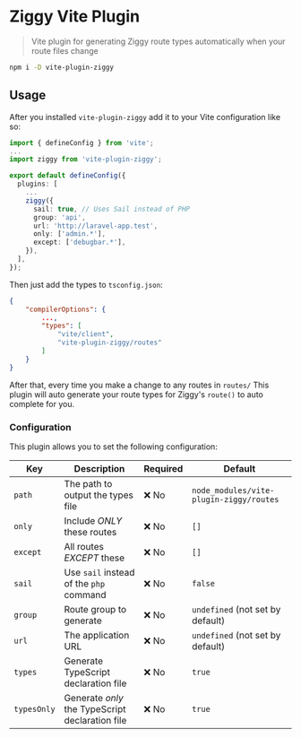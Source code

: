 # Ziggy Vite Plugin

> Vite plugin for generating Ziggy route types automatically when your route files change

```sh
npm i -D vite-plugin-ziggy
```

## Usage

After you installed `vite-plugin-ziggy` add it to your Vite configuration like so:

```ts
import { defineConfig } from 'vite';
...
import ziggy from 'vite-plugin-ziggy';

export default defineConfig({
  plugins: [
    ...
    ziggy({
      sail: true, // Uses Sail instead of PHP
      group: 'api',
      url: 'http://laravel-app.test',
      only: ['admin.*'],
      except: ['debugbar.*'],
    }),
  ],
});
```

Then just add the types to `tsconfig.json`:

```json
{
    "compilerOptions": {
        ...,
        "types": [
            "vite/client",
            "vite-plugin-ziggy/routes"
        ]
    }
}
```

After that, every time you make a change to any routes in `routes/` This plugin will auto generate your route types for
Ziggy's `route()` to auto complete for you.

### Configuration

This plugin allows you to set the following configuration:

| Key         | Description                                     | Required | Default                                 |
| ----------- | ----------------------------------------------- | -------- | --------------------------------------- |
| `path`      | The path to output the types file               | ❌ No    | `node_modules/vite-plugin-ziggy/routes` |
| `only`      | Include _ONLY_ these routes                     | ❌ No    | `[]`                                    |
| `except`    | All routes _EXCEPT_ these                       | ❌ No    | `[]`                                    |
| `sail`      | Use `sail` instead of the `php` command         | ❌ No    | `false`                                 |
| `group`     | Route group to generate                         | ❌ No    | `undefined` (not set by default)        |
| `url`       | The application URL                             | ❌ No    | `undefined` (not set by default)        |
| `types`     | Generate TypeScript declaration file            | ❌ No    | `true`                                  |
| `typesOnly` | Generate _only_ the TypeScript declaration file | ❌ No    | `true`                                  |
